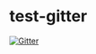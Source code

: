# test-gitter
[![Gitter](https://img.shields.io/gitter/room/nwjs/nw.js.svg)](https://gitter.im/test-gitter2/Lobby#)
